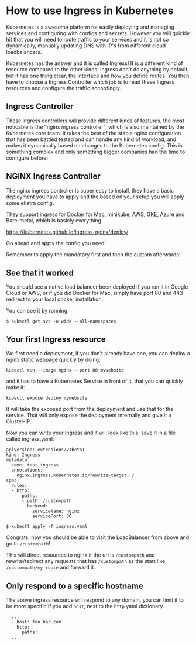# How to use Ingress in Kubernetes

Kubernetes is a awesome platform for easily deploying and managing services and
configuring with configs and secrets. However you will quickly hit that you will
need to route traffic to your services and it is not so dynamically, manually
updating DNS with IP's from different cloud loadbalancers.

Kubernetes has the answer and it is called Ingress! It is a different kind of
resource compared to the other kinds. Ingress don't do anything by default, but
it has one thing clear, the interface and how you define routes. You then have
to choose a Ingress Controller which job is to read these Ingress resources and
configure the traffic accordingly.

## Ingress Controller

These ingress controllers will provide different kinds of features, the most
noticable is the "nginx ingress controller", which is also maintained by the
Kubernetes core team. It takes the best of the stable nginx configuration that
has been battled tested and can handle any kind of workload, and makes it
dynamically based on changes to the Kubernetes config. This is something complex
and only something bigger companies had the time to configure before!

## NGiNX Ingress Controller

The nginx ingress controller is super easy to install, they have a basic
deployment you have to apply and the based on your setup you will apply some
ekstra config.

They support ingress for Docker for Mac, minikube, AWS, GKE, Azure and
Bare-metal, which is basicly everything.

https://kubernetes.github.io/ingress-nginx/deploy/

Go ahead and apply the config you need!

Remember to apply the mandatory first and then the custom afterwards!

## See that it worked

You should see a native load balancer been deployed if you ran it in Google
Cloud or AWS, or if you did Docker for Mac, simply have port 80 and 443 redirect
to your local docker installation.

You can see it by running:

```
$ kubectl get svc -o wide --all-namespaces
```

## Your first Ingress resource

We first need a deployment, if you don't already have one, you can deploy a
nginx static webpage quickly by doing:

```
kubectl run --image nginx --port 80 mywebsite
```

and it has to have a Kubernetes Service in front of it, that you can quickly
make it:

```
kubectl expose deploy mywebsite
```

It will take the exposed port from the deployment and use that for the service.
That will only expose the deployment internally and give it a Cluster-IP.

Now you can write your Ingress and it will look like this, save it in a file
called ingress.yaml:

```
apiVersion: extensions/v1beta1
kind: Ingress
metadata:
  name: test-ingress
  annotations:
    nginx.ingress.kubernetes.io/rewrite-target: /
spec:
  rules:
  - http:
      paths:
      - path: /custompath
        backend:
          serviceName: nginx
          servicePort: 80
```

```
$ kubectl apply -f ingress.yaml
```

Congrats, now you should be able to visit the LoadBalancer from above and
go to `/custompath`!

This will direct resources to nginx if the url is `/custompath` and
rewrite/redirect any requests that has `/custompath` as the start like
`/custompath/my-route` and forward it.

## Only respond to a specific hostname

The above ingress resource will respond to any domain, you can limit it to be more
specific if you add `host`, next to the `http` yaml dictionary.

```
  ...
  - host: foo.bar.com
    http:
      paths:
  ...
```
